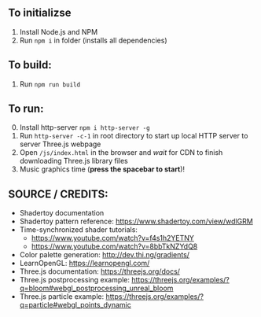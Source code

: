 ## To initializse
1. Install Node.js and NPM
2. Run `npm i` in folder (installs all dependencies)

## To build:
1. Run `npm run build`

## To run:
0. Install http-server `npm i http-server -g`
1. Run `http-server -c-1` in root directory to start up local HTTP server to server Three.js webpage
2. Open `/js/index.html` in the browser and *wait* for CDN to finish downloading Three.js library files
3. Music graphics time (**press the spacebar to start**)!

## SOURCE / CREDITS:

- Shadertoy documentation
- Shadertoy pattern reference: https://www.shadertoy.com/view/wdlGRM
- Time-synchronized shader tutorials:
  * https://www.youtube.com/watch?v=f4s1h2YETNY
  * https://www.youtube.com/watch?v=8bbTkNZYdQ8
- Color palette generation: http://dev.thi.ng/gradients/  
- LearnOpenGL: https://learnopengl.com/
- Three.js documentation: https://threejs.org/docs/
- Three.js postprocessing example: https://threejs.org/examples/?q=bloom#webgl_postprocessing_unreal_bloom
- Three.js particle example: https://threejs.org/examples/?q=particle#webgl_points_dynamic
